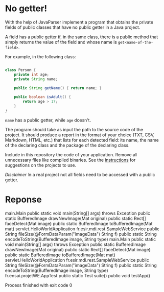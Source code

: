 # No getter!

With the help of JavaParser implement a program that obtains the private fields of public classes that have no public getter in a Java project. 

A field has a public getter if, in the same class, there is a public method that simply returns the value of the field and whose name is `get<name-of-the-field>`.

For example, in the following class:

```Java

class Person {
    private int age;
    private String name;
    
    public String getName() { return name; }

    public boolean isAdult() {
        return age > 17;
    }
}
```

`name` has a public getter, while `age` doesn't.

The program should take as input the path to the source code of the project. It should produce a report in the format of your choice (TXT, CSV, Markdown, HTML, etc.) that lists for each detected field: its name, the name of the declaring class and the package of the declaring class.

Include in this repository the code of your application. Remove all unnecessary files like compiled binaries. See the [instructions](../sujet.md) for suggestions on the projects to use.

*Disclaimer* In a real project not all fields need to be accessed with a public getter.


# Reponse 

main.Main
public static void main(String[] args) throws Exception
public static BufferedImage drawNewImage(Mat original)
public static Rect[] faceDetect(Mat image)
public static BufferedImage toBufferedImage(Mat mat)
servlet.HelloWorldApplication
fr.esir.mdi.rest.SampleWebService
public String fileSize(@FormDataParam("imageData") String f)
public static String encodeToString(BufferedImage image, String type)
main.Main
public static void main(String[] args) throws Exception
public static BufferedImage drawNewImage(Mat original)
public static Rect[] faceDetect(Mat image)
public static BufferedImage toBufferedImage(Mat mat)
servlet.HelloWorldApplication
fr.esir.mdi.rest.SampleWebService
public String fileSize(@FormDataParam("imageData") String f)
public static String encodeToString(BufferedImage image, String type)
fr.ensai.projetWE.AppTest
public static Test suite()
public void testApp()

Process finished with exit code 0
